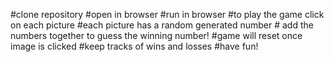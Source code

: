 #clone repository #open in browser #run in browser #to play the game click on each picture #each picture has a random generated number # add the numbers together to guess the winning number! #game will reset once image is clicked #keep tracks of wins and losses #have fun!

